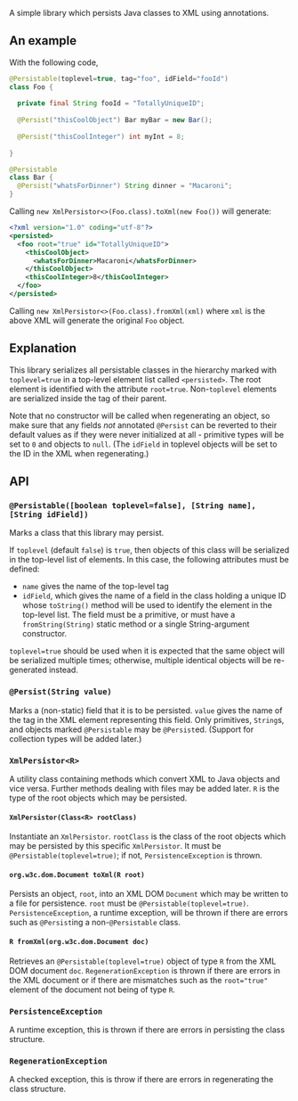 A simple library which persists Java classes to XML using annotations.

## An example

With the following code,
```java
@Persistable(toplevel=true, tag="foo", idField="fooId")
class Foo {
  
  private final String fooId = "TotallyUniqueID";
  
  @Persist("thisCoolObject") Bar myBar = new Bar();
  
  @Persist("thisCoolInteger") int myInt = 8;
  
}

@Persistable
class Bar {
  @Persist("whatsForDinner") String dinner = "Macaroni";
}
```

Calling `new XmlPersistor<>(Foo.class).toXml(new Foo())` will generate:

```xml
<?xml version="1.0" coding="utf-8"?>
<persisted>
  <foo root="true" id="TotallyUniqueID">
    <thisCoolObject>
      <whatsForDinner>Macaroni</whatsForDinner>
    </thisCoolObject>
    <thisCoolInteger>8</thisCoolInteger>
  </foo>
</persisted>
```

Calling `new XmlPersistor<>(Foo.class).fromXml(xml)` where `xml` is the above XML will
generate the original `Foo` object.

## Explanation

This library serializes all persistable classes in the hierarchy marked with `toplevel=true`
in a top-level element list called `<persisted>`. The root element is identified with the
attribute `root=true`. Non-`toplevel` elements are serialized inside the tag of their parent.

Note that no constructor will be called when regenerating an object, so make sure that any
fields *not* annotated `@Persist` can be reverted to their default values as if they were never
initialized at all - primitive types will be set to `0` and objects to `null`. (The `idField`
in toplevel objects will be set to the ID in the XML when regenerating.)

## API

### `@Persistable([boolean toplevel=false], [String name], [String idField])`

Marks a class that this library may persist.

If `toplevel` (default `false`) is `true`, then objects of this class will be serialized in the
top-level list of elements. In this case, the following attributes must be defined:

* `name` gives the name of the top-level tag
* `idField`, which gives the name of a field in the class holding a unique ID whose `toString()`
  method will be used to identify the element in the top-level list. The field must be a
  primitive, or must have a `fromString(String)` static method or a single String-argument
  constructor.

`toplevel=true` should be used when it is expected that the same object will be serialized
multiple times; otherwise, multiple identical objects will be re-generated instead.

### `@Persist(String value)`

Marks a (non-static) field that it is to be persisted. `value` gives the name of the tag in
the XML element representing this field. Only primitives, `String`s, and objects marked
`@Persistable` may be `@Persist`ed. (Support for collection types will be added later.)

### `XmlPersistor<R>`

A utility class containing methods which convert XML to Java objects and vice versa. Further
methods dealing with files may be added later. `R` is the type of the root objects which may
be persisted.

#### `XmlPersistor(Class<R> rootClass)`

Instantiate an `XmlPersistor`. `rootClass` is the class of the root objects which may be
persisted by this specific `XmlPersistor`. It must be `@Persistable(toplevel=true)`; if
not, `PersistenceException` is thrown.

#### `org.w3c.dom.Document toXml(R root)`

Persists an object, `root`, into an XML DOM `Document` which may be written to a file for
persistence. `root` must be `@Persistable(toplevel=true)`. `PersistenceException`, a
runtime exception, will be thrown if there are errors such as `@Persist`ing a
non-`@Persistable` class.

#### `R fromXml(org.w3c.dom.Document doc)`

Retrieves an `@Persistable(toplevel=true)` object of type `R` from the XML DOM document
`doc`. `RegenerationException` is thrown if there are errors in the XML document or if there
are mismatches such as the `root="true"` element of the document not being of type `R`.

### `PersistenceException`

A runtime exception, this is thrown if there are errors in persisting the class structure.

### `RegenerationException`

A checked exception, this is throw if there are errors in regenerating the class structure.
